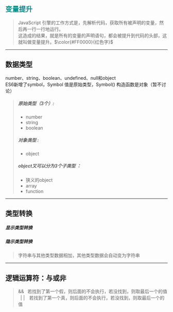 ## <font color="#008C8C">变量提升</font>
> JavaScript 引擎的工作方式是，先解析代码，获取所有被声明的变量，然后再一行一行地运行。<br>
这造成的结果，就是所有的变量的声明语句，都会被提升到代码的头部，这就叫做变量提升。$\color{#FF0000}{红色字}$
---
## 数据类型
number、string、boolean、undefined、null和object<br>
ES6新增了symbol，Symbol 值是原始类型，Symbol() 构造函数是对象（暂不讨论）
>##### 原始类型（3个）:
>* number
>* string
>* boolean
>##### 对象类型 :
>* object
>##### object又可以分为3个子类型 ：
>* 狭义的object
>* array
>* function
---
## 类型转换
##### 显示类型转换
##### 隐示类型转换
> 字符串与其他类型数据相加，其他类型数据会自动变为字符串<br>

---
## 逻辑运算符：与或非
> &&&ensp; 若找到了第一个假，则后面的不会执行，若没找到，则取最后一个的值<br>
>&ensp;| |&ensp;&ensp;若找到了第一个真，则后面的不会执行，若没找到，则取最后一个的值<br>

